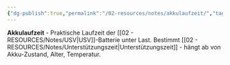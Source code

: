 ```yaml
---
{"dg-publish":true,"permalink":"/02-resources/notes/akkulaufzeit/","tags":["batterie/dauer","usv/versorgungszeit","informatik/hardware"],"noteIcon":"","updated":"2025-09-10T17:00:08.000+02:00"}
---
```



**Akkulaufzeit** - Praktische Laufzeit der [[02 - RESOURCES/Notes/USV\|USV]]-Batterie unter Last.
Bestimmt [[02 - RESOURCES/Notes/Unterstützungszeit\|Unterstützungszeit]] - hängt ab von Akku-Zustand, Alter, Temperatur.